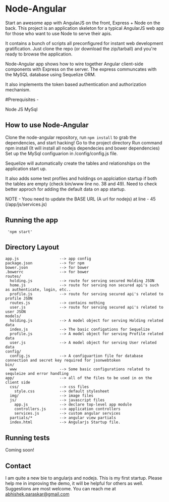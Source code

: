 # Node-Angular

Start an awesome app with AngularJS on the front, Express + Node on the back. This project is an application skeleton for a typical AngularJS web app for those who want to use Node to serve their apis.

It contains a bunch of scripts all preconfigured for instant web development gratification. Just clone the repo (or download the zip/tarball) and you're ready to browse the application.


Node-Angular app shows how to wire together Angular client-side components with Express on the server.
The express communcates with the MySQL database using Sequelize ORM.

It also implements the token based authentication and authorization mechanism.


#Prerequisites -

Node JS
MySql

## How to use Node-Angular

Clone the node-angular repository, run `npm install` to grab the dependencies, and start hacking!
Go to the project directory
Run command npm install (It will install all nodejs dependecies and bower dependencies)
Set up the MySql configuarion in /config/config.js file.

Sequelize will automatically create the tables and relationships on the application start up.

It also adds some test profiles and holdings on applciation startup if both the tables are empty (check bin/www line no. 38 and 49).
Need to check better approch for adding the default data on app startup.

NOTE - Yoou need to update the BASE URL (A url for nodejs) at line - 45 (/app/js/services.js)


## Running the app
     
     'npm start'

## Directory Layout
    
    app.js              	--> app config
    package.json        	--> for npm
    bower.json         	 	--> for bower
    .bowerrc            	--> for bower
    routes/
      holding.js        	--> route for serving secured Holding JSON
      home.js               --> route for serving non secured api's such as authenticate, login, etc..
      profile.js            --> route for serving secured api's related to profile JSON
      routes.js            	--> contains nothing
   	  user.js            	--> route for serving secured api's related to user JSON
   	models/
      holding.js        	--> A model object for serving Holding related data
      index.js              --> The basic configations for Sequelize
      profile.js            --> A model object for serving Profile related data
   	  user.js            	--> A model object for serving User related data
   	config/
      config.js        		--> A configuartion file for database connection and secret key required for jsonwebtoken
    bin/
      www        			--> Some basic configurations related to sequleize and error handling
    app/            		--> all of the files to be used in on the client side
      css/              	--> css files
        style.css         	--> default stylesheet
      img/              	--> image files
      js/               	--> javascript files
        app.js          	--> declare top-level app module
        controllers.js  	--> application controllers
        services.js     	--> custom angular services
      partials/*			--> angular view partials
      index.html            --> Angularjs Startup file.



## Running tests

Coming soon!


## Contact
I am quite a new bie to angularjs and nodejs. This is my first startup. 
Please help me in improving the demo, it will be helpful for others as well.
Suggestions are most welcome.
You can reach me at abhishek.paraskar@gmail.com


